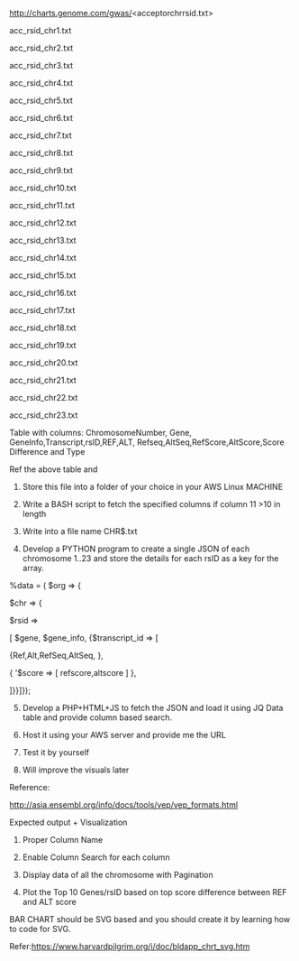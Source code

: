 http://charts.genome.com/gwas/<acceptorchrrsid.txt>

acc_rsid_chr1.txt

acc_rsid_chr2.txt

acc_rsid_chr3.txt

acc_rsid_chr4.txt

acc_rsid_chr5.txt

acc_rsid_chr6.txt

acc_rsid_chr7.txt

acc_rsid_chr8.txt

acc_rsid_chr9.txt

acc_rsid_chr10.txt

acc_rsid_chr11.txt

acc_rsid_chr12.txt

acc_rsid_chr13.txt

acc_rsid_chr14.txt

acc_rsid_chr15.txt

acc_rsid_chr16.txt

acc_rsid_chr17.txt

acc_rsid_chr18.txt

acc_rsid_chr19.txt

acc_rsid_chr20.txt

acc_rsid_chr21.txt

acc_rsid_chr22.txt

acc_rsid_chr23.txt


Table with columns: ChromosomeNumber, Gene, GeneInfo,Transcript,rsID,REF,ALT, Refseq,AltSeq,RefScore,AltScore,Score Difference and Type






Ref the above table and

1. Store this file into a folder of your choice in your AWS Linux MACHINE

2. Write a BASH script to fetch the specified columns if column 11 >10 in length

3. Write into a file name CHR$.txt

4. Develop a PYTHON program to create a single JSON of each chromosome 1..23 and store the details for each rsID as a key for the array.

%data = ( $org => {

$chr => {

$rsid => 

[ $gene, $gene_info, {$transcript_id => [ 

{Ref,Alt,RefSeq,AltSeq, },

{ '$score => [ refscore,altscore ] },

]}}]});


5. Develop a PHP+HTML+JS to fetch the JSON and load it using JQ Data table and provide column based search.

6. Host it using your AWS server and provide me the URL

7. Test it by yourself

8. Will improve the visuals later 

Reference:

http://asia.ensembl.org/info/docs/tools/vep/vep_formats.html


 

Expected output + Visualization

1. Proper Column Name

2. Enable Column Search for each column 

3. Display data of  all the chromosome  with Pagination

4. Plot the Top 10 Genes/rsID based on top score difference between REF and ALT score


BAR CHART should be SVG based and you should create it by learning how to  code for SVG.


Refer:https://www.harvardpilgrim.org/i/doc/bldapp_chrt_svg.htm